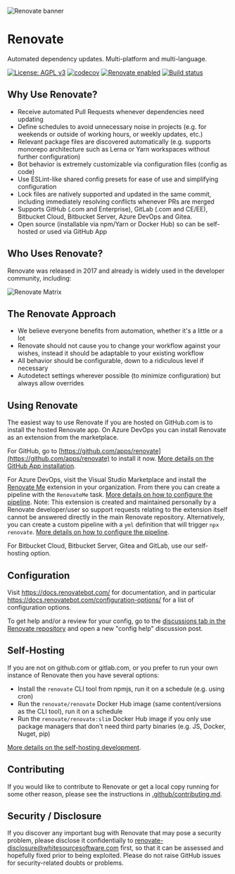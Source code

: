 ![Renovate banner](https://app.renovatebot.com/images/renovate_660_220.jpg)

# Renovate

Automated dependency updates.
Multi-platform and multi-language.

[![License: AGPL v3](https://img.shields.io/badge/License-AGPL%20v3-blue.svg)](https://raw.githubusercontent.com/renovatebot/renovate/main/license)
[![codecov](https://codecov.io/gh/renovatebot/renovate/branch/main/graph/badge.svg)](https://codecov.io/gh/renovatebot/renovate)
[![Renovate enabled](https://img.shields.io/badge/renovate-enabled-brightgreen.svg)](https://renovatebot.com/)
[![Build status](https://github.com/renovatebot/renovate/workflows/build/badge.svg)](https://github.com/renovatebot/renovate/actions)

## Why Use Renovate?

- Receive automated Pull Requests whenever dependencies need updating
- Define schedules to avoid unnecessary noise in projects (e.g. for weekends or outside of working hours, or weekly updates, etc.)
- Relevant package files are discovered automatically (e.g. supports monorepo architecture such as Lerna or Yarn workspaces without further configuration)
- Bot behavior is extremely customizable via configuration files (config as code)
- Use ESLint-like shared config presets for ease of use and simplifying configuration
- Lock files are natively supported and updated in the same commit, including immediately resolving conflicts whenever PRs are merged
- Supports GitHub (.com and Enterprise), GitLab (.com and CE/EE), Bitbucket Cloud, Bitbucket Server, Azure DevOps and Gitea.
- Open source (installable via npm/Yarn or Docker Hub) so can be self-hosted or used via GitHub App

## Who Uses Renovate?

Renovate was released in 2017 and already is widely used in the developer community, including:

![Renovate Matrix](https://renovatebot.com/images/matrix.png)

## The Renovate Approach

- We believe everyone benefits from automation, whether it's a little or a lot
- Renovate should not cause you to change your workflow against your wishes, instead it should be adaptable to your existing workflow
- All behavior should be configurable, down to a ridiculous level if necessary
- Autodetect settings wherever possible (to minimize configuration) but always allow overrides

## Using Renovate

The easiest way to use Renovate if you are hosted on GitHub.com is to install the hosted Renovate app.
On Azure DevOps you can install Renovate as an extension from the marketplace.

For GitHub, go to [https://github.com/apps/renovate](https://github.com/apps/renovate) to install it now.
[More details on the GitHub App installation](https://docs.renovatebot.com/install-github-app/).

For Azure DevOps, visit the Visual Studio Marketplace and install the [Renovate Me](https://marketplace.visualstudio.com/items?itemName=jyc.vsts-extensions-renovate-me) extension in your organization.
From there you can create a pipeline with the `RenovateMe` task.
[More details on how to configure the pipeline](https://marketplace.visualstudio.com/items?itemName=jyc.vsts-extensions-renovate-me).
Note: This extension is created and maintained personally by a Renovate developer/user so support requests relating to the extension itself cannot be answered directly in the main Renovate repository.
Alternatively, you can create a custom pipeline with a `yml` definition that will trigger `npx renovate`.
[More details on how to configure the pipeline](https://docs.renovatebot.com/setup-azure-devops/).

For Bitbucket Cloud, Bitbucket Server, Gitea and GitLab, use our self-hosting option.

## Configuration

Visit https://docs.renovatebot.com/ for documentation, and in particular https://docs.renovatebot.com/configuration-options/ for a list of configuration options.

To get help and/or a review for your config, go to the [discussions tab in the Renovate repository](https://github.com/renovatebot/renovate/discussions) and open a new "config help" discussion post.

## Self-Hosting

If you are not on github.com or gitlab.com, or you prefer to run your own instance of Renovate then you have several options:

- Install the `renovate` CLI tool from npmjs, run it on a schedule (e.g. using cron)
- Run the `renovate/renovate` Docker Hub image (same content/versions as the CLI tool), run it on a schedule
- Run the `renovate/renovate:slim` Docker Hub image if you only use package managers that don't need third party binaries (e.g. JS, Docker, Nuget, pip)

[More details on the self-hosting development](https://github.com/renovatebot/renovate/blob/main/docs/usage/self-hosting.md).

## Contributing

If you would like to contribute to Renovate or get a local copy running for some other reason, please see the instructions in [.github/contributing.md](.github/contributing.md).

## Security / Disclosure

If you discover any important bug with Renovate that may pose a security problem, please disclose it confidentially to renovate-disclosure@whitesourcesoftware.com first, so that it can be assessed and hopefully fixed prior to being exploited.
Please do not raise GitHub issues for security-related doubts or problems.
